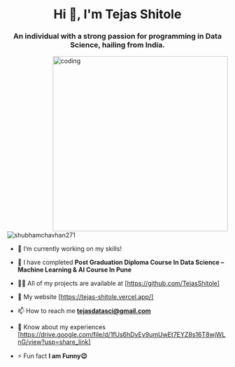 <h1 align="center">Hi 👋, I'm Tejas Shitole</h1>
<h3 align="center">An individual with a strong passion for programming in Data Science, hailing from India.</h3>

<img align="right" alt="coding" width="400" src="https://user-images.githubusercontent.com/55389276/140866485-8fb1c876-9a8f-4d6a-98dc-08c4981eaf70.gif">

<p align="left"> <img src="https://komarev.com/ghpvc/?username=shubhamchavhan271&label=Profile%20views&color=0e75b6&style=flat" alt="shubhamchavhan271" /> </p>

- 🔭 I’m currently working on my skills!

- 🌱 I have completed **Post Graduation Diploma Course In Data Science – Machine Learning & AI Course In Pune**

- 👨‍💻 All of my projects are available at [https://github.com/TejasShitole]

- 📝 My website [https://tejas-shitole.vercel.app/]

- 📫 How to reach me **tejasdatasci@gmail.com**

- 📄 Know about my experiences [https://drive.google.com/file/d/1fUs6hDvEy9umUwEt7EYZ8s16T8wjWLnG/view?usp=share_link]

- ⚡ Fun fact **I am Funny😉**
